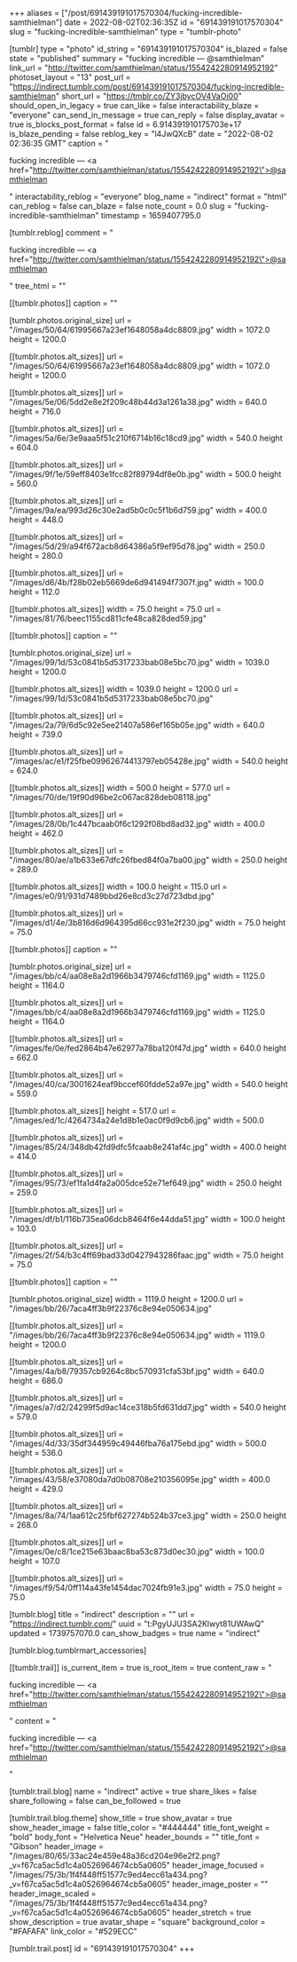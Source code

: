 +++
aliases = ["/post/691439191017570304/fucking-incredible-samthielman"]
date = 2022-08-02T02:36:35Z
id = "691439191017570304"
slug = "fucking-incredible-samthielman"
type = "tumblr-photo"

[tumblr]
type = "photo"
id_string = "691439191017570304"
is_blazed = false
state = "published"
summary = "fucking incredible — @samthielman"
link_url = "http://twitter.com/samthielman/status/1554242280914952192"
photoset_layout = "13"
post_url = "https://indirect.tumblr.com/post/691439191017570304/fucking-incredible-samthielman"
short_url = "https://tmblr.co/ZY3jbycOV4VaOi00"
should_open_in_legacy = true
can_like = false
interactability_blaze = "everyone"
can_send_in_message = true
can_reply = false
display_avatar = true
is_blocks_post_format = false
id = 6.914391910175703e+17
is_blaze_pending = false
reblog_key = "l4JwQXcB"
date = "2022-08-02 02:36:35 GMT"
caption = "<p>fucking incredible — <a href=\"http://twitter.com/samthielman/status/1554242280914952192\">@samthielman</a></p>"
interactability_reblog = "everyone"
blog_name = "indirect"
format = "html"
can_reblog = false
can_blaze = false
note_count = 0.0
slug = "fucking-incredible-samthielman"
timestamp = 1659407795.0

[tumblr.reblog]
comment = "<p>fucking incredible — <a href=\"http://twitter.com/samthielman/status/1554242280914952192\">@samthielman</a></p>"
tree_html = ""

[[tumblr.photos]]
caption = ""

[tumblr.photos.original_size]
url = "/images/50/64/61995667a23ef1648058a4dc8809.jpg"
width = 1072.0
height = 1200.0

[[tumblr.photos.alt_sizes]]
url = "/images/50/64/61995667a23ef1648058a4dc8809.jpg"
width = 1072.0
height = 1200.0

[[tumblr.photos.alt_sizes]]
url = "/images/5e/06/5dd2e8e2f209c48b44d3a1261a38.jpg"
width = 640.0
height = 716.0

[[tumblr.photos.alt_sizes]]
url = "/images/5a/6e/3e9aaa5f51c210f6714b16c18cd9.jpg"
width = 540.0
height = 604.0

[[tumblr.photos.alt_sizes]]
url = "/images/9f/1e/59eff8403e1fcc82f89794df8e0b.jpg"
width = 500.0
height = 560.0

[[tumblr.photos.alt_sizes]]
url = "/images/9a/ea/993d26c30e2ad5b0c0c5f1b6d759.jpg"
width = 400.0
height = 448.0

[[tumblr.photos.alt_sizes]]
url = "/images/5d/29/a94f672acb8d64386a5f9ef95d78.jpg"
width = 250.0
height = 280.0

[[tumblr.photos.alt_sizes]]
url = "/images/d6/4b/f28b02eb5669de6d941494f7307f.jpg"
width = 100.0
height = 112.0

[[tumblr.photos.alt_sizes]]
width = 75.0
height = 75.0
url = "/images/81/76/beec1155cd811cfe48ca828ded59.jpg"

[[tumblr.photos]]
caption = ""

[tumblr.photos.original_size]
url = "/images/99/1d/53c0841b5d5317233bab08e5bc70.jpg"
width = 1039.0
height = 1200.0

[[tumblr.photos.alt_sizes]]
width = 1039.0
height = 1200.0
url = "/images/99/1d/53c0841b5d5317233bab08e5bc70.jpg"

[[tumblr.photos.alt_sizes]]
url = "/images/2a/79/6d5c92e5ee21407a586ef165b05e.jpg"
width = 640.0
height = 739.0

[[tumblr.photos.alt_sizes]]
url = "/images/ac/e1/f25fbe09962674413797eb05428e.jpg"
width = 540.0
height = 624.0

[[tumblr.photos.alt_sizes]]
width = 500.0
height = 577.0
url = "/images/70/de/19f90d96be2c067ac828deb08118.jpg"

[[tumblr.photos.alt_sizes]]
url = "/images/28/0b/1c447bcaab0f6c1292f08bd8ad32.jpg"
width = 400.0
height = 462.0

[[tumblr.photos.alt_sizes]]
url = "/images/80/ae/a1b633e67dfc26fbed84f0a7ba00.jpg"
width = 250.0
height = 289.0

[[tumblr.photos.alt_sizes]]
width = 100.0
height = 115.0
url = "/images/e0/91/931d7489bbd26e8cd3c27d723dbd.jpg"

[[tumblr.photos.alt_sizes]]
url = "/images/d1/4e/3b816d6d964395d66cc931e2f230.jpg"
width = 75.0
height = 75.0

[[tumblr.photos]]
caption = ""

[tumblr.photos.original_size]
url = "/images/bb/c4/aa08e8a2d1966b3479746cfd1169.jpg"
width = 1125.0
height = 1164.0

[[tumblr.photos.alt_sizes]]
url = "/images/bb/c4/aa08e8a2d1966b3479746cfd1169.jpg"
width = 1125.0
height = 1164.0

[[tumblr.photos.alt_sizes]]
url = "/images/fe/0e/fed2864b47e62977a78ba120f47d.jpg"
width = 640.0
height = 662.0

[[tumblr.photos.alt_sizes]]
url = "/images/40/ca/3001624eaf9bccef60fdde52a97e.jpg"
width = 540.0
height = 559.0

[[tumblr.photos.alt_sizes]]
height = 517.0
url = "/images/ed/1c/4264734a24e1d8b1e0ac0f9d9cb6.jpg"
width = 500.0

[[tumblr.photos.alt_sizes]]
url = "/images/85/24/348db42fd9dfc5fcaab8e241af4c.jpg"
width = 400.0
height = 414.0

[[tumblr.photos.alt_sizes]]
url = "/images/95/73/ef1fa1d4fa2a005dce52e71ef649.jpg"
width = 250.0
height = 259.0

[[tumblr.photos.alt_sizes]]
url = "/images/df/b1/116b735ea06dcb8464f6e44dda51.jpg"
width = 100.0
height = 103.0

[[tumblr.photos.alt_sizes]]
url = "/images/2f/54/b3c4ff69bad33d0427943286faac.jpg"
width = 75.0
height = 75.0

[[tumblr.photos]]
caption = ""

[tumblr.photos.original_size]
width = 1119.0
height = 1200.0
url = "/images/bb/26/7aca4ff3b9f22376c8e94e050634.jpg"

[[tumblr.photos.alt_sizes]]
url = "/images/bb/26/7aca4ff3b9f22376c8e94e050634.jpg"
width = 1119.0
height = 1200.0

[[tumblr.photos.alt_sizes]]
url = "/images/4a/b8/79357cb9264c8bc570931cfa53bf.jpg"
width = 640.0
height = 686.0

[[tumblr.photos.alt_sizes]]
url = "/images/a7/d2/24299f5d9ac14ce318b5fd631dd7.jpg"
width = 540.0
height = 579.0

[[tumblr.photos.alt_sizes]]
url = "/images/4d/33/35df344959c49446fba76a175ebd.jpg"
width = 500.0
height = 536.0

[[tumblr.photos.alt_sizes]]
url = "/images/43/58/e37080da7d0b08708e210356095e.jpg"
width = 400.0
height = 429.0

[[tumblr.photos.alt_sizes]]
url = "/images/8a/74/1aa612c25fbf627274b524b37ce3.jpg"
width = 250.0
height = 268.0

[[tumblr.photos.alt_sizes]]
url = "/images/0e/c8/1ce215e63baac8ba53c873d0ec30.jpg"
width = 100.0
height = 107.0

[[tumblr.photos.alt_sizes]]
url = "/images/f9/54/0ff114a43fe1454dac7024fb91e3.jpg"
width = 75.0
height = 75.0

[tumblr.blog]
title = "indirect"
description = ""
url = "https://indirect.tumblr.com/"
uuid = "t:PgyUJU3SA2Klwyt81UWAwQ"
updated = 1739757070.0
can_show_badges = true
name = "indirect"

[tumblr.blog.tumblrmart_accessories]

[[tumblr.trail]]
is_current_item = true
is_root_item = true
content_raw = "<p>fucking incredible — <a href=\"http://twitter.com/samthielman/status/1554242280914952192\">@samthielman</a></p>"
content = "<p>fucking incredible &mdash; <a href=\"http://twitter.com/samthielman/status/1554242280914952192\">@samthielman</a></p>"

[tumblr.trail.blog]
name = "indirect"
active = true
share_likes = false
share_following = false
can_be_followed = true

[tumblr.trail.blog.theme]
show_title = true
show_avatar = true
show_header_image = false
title_color = "#444444"
title_font_weight = "bold"
body_font = "Helvetica Neue"
header_bounds = ""
title_font = "Gibson"
header_image = "/images/80/65/33ac24e459e48a36cd204e96e2f2.png?_v=f67ca5ac5d1c4a0526964674cb5a0605"
header_image_focused = "/images/75/3b/1f4f448ff51577c9ed4ecc61a434.png?_v=f67ca5ac5d1c4a0526964674cb5a0605"
header_image_poster = ""
header_image_scaled = "/images/75/3b/1f4f448ff51577c9ed4ecc61a434.png?_v=f67ca5ac5d1c4a0526964674cb5a0605"
header_stretch = true
show_description = true
avatar_shape = "square"
background_color = "#FAFAFA"
link_color = "#529ECC"

[tumblr.trail.post]
id = "691439191017570304"
+++
